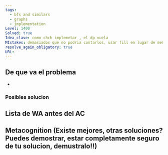```yaml
---
tags:
  - bfs and similars
  - graphs
  - implementation
Level: 1400
Solved: true
Idea_clave: como chch implemetar , el dp vuela
MIstakes: demasiados que no podria contarlos, usar fill en lugar de memset o optimizar el dp
resolve_again_obligatory: true
URL: 
---
```


## De que va el problema

- 

### Posibles solucion


## Lista de WA antes del AC

## Metacognition (Existe mejores, otras soluciones? Puedes demostrar, estar completamente seguro de tu solucion, demustralo!!)

